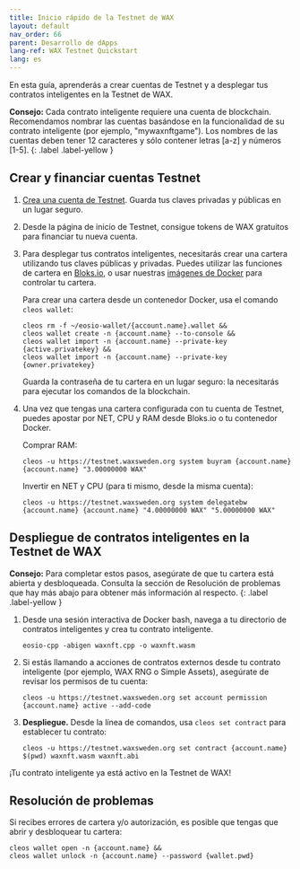 ```yaml
---
title: Inicio rápido de la Testnet de WAX
layout: default
nav_order: 66
parent: Desarrollo de dApps
lang-ref: WAX Testnet Quickstart
lang: es
---
```


En esta guía, aprenderás a crear cuentas de Testnet y a desplegar tus contratos inteligentes en la Testnet de WAX.

<strong>Consejo:</strong> Cada contrato inteligente requiere una cuenta de blockchain. Recomendamos nombrar las cuentas basándose en la funcionalidad de su contrato inteligente (por ejemplo, "mywaxnftgame"). Los nombres de las cuentas deben tener 12 caracteres y sólo contener letras [a-z] y números [1-5].
{: .label .label-yellow }

## Crear y financiar cuentas Testnet

1. <a href="https://waxsweden.org/testnet/" target="_blank">Crea una cuenta de Testnet</a>. Guarda tus claves privadas y públicas en un lugar seguro. 

2. Desde la página de inicio de Testnet, consigue tokens de WAX gratuitos para financiar tu nueva cuenta. 

3. Para desplegar tus contratos inteligentes, necesitarás crear una cartera utilizando tus claves públicas y privadas. Puedes utilizar las funciones de cartera en <a href="https://local.bloks.io/wallet/transfer?nodeUrl=testnet.waxsweden.org&coreSymbol=WAX&corePrecision=8&systemDomain=eosio&hyperionUrl=https%3A%2F%2Ftestnet.waxsweden.org" target="_blank">Bloks.io</a>, o usar nuestras [imágenes de Docker](/es/dapp-development/docker-setup/) para controlar tu cartera. 

    Para crear una cartera desde un contenedor Docker, usa el comando `cleos wallet`:

    ```shell
    cleos rm -f ~/eosio-wallet/{account.name}.wallet &&
    cleos wallet create -n {account.name} --to-console &&
    cleos wallet import -n {account.name} --private-key {active.privatekey} &&
    cleos wallet import -n {account.name} --private-key {owner.privatekey}
    ```

    Guarda la contraseña de tu cartera en un lugar seguro: la necesitarás para ejecutar los comandos de la blockchain.

4. Una vez que tengas una cartera configurada con tu cuenta de Testnet, puedes apostar por NET, CPU y RAM desde Bloks.io o tu contenedor Docker.

    Comprar RAM:

    ```shell
    cleos -u https://testnet.waxsweden.org system buyram {account.name} {account.name} "3.00000000 WAX"
    ```

    Invertir en NET y CPU (para ti mismo, desde la misma cuenta):

    ```shell
    cleos -u https://testnet.waxsweden.org system delegatebw {account.name} {account.name} "4.00000000 WAX" "5.00000000 WAX"
    ```

## Despliegue de contratos inteligentes en la Testnet de WAX

<strong>Consejo:</strong> Para completar estos pasos, asegúrate de que tu cartera está abierta y desbloqueada. Consulta la sección de Resolución de problemas que hay más abajo para obtener más información al respecto.
{: .label .label-yellow }

1. Desde una sesión interactiva de Docker bash, navega a tu directorio de contratos inteligentes y crea tu contrato inteligente.

    ```shell
    eosio-cpp -abigen waxnft.cpp -o waxnft.wasm 
    ```

2. Si estás llamando a acciones de contratos externos desde tu contrato inteligente (por ejemplo, WAX RNG o Simple Assets), asegúrate de revisar los permisos de tu cuenta:

    ```shell
    cleos -u https://testnet.waxsweden.org set account permission {account.name} active --add-code
    ```

3. **Despliegue.** Desde la línea de comandos, usa `cleos set contract` para establecer tu contrato: 

    ```shell
    cleos -u https://testnet.waxsweden.org set contract {account.name} $(pwd) waxnft.wasm waxnft.abi   
    ```

¡Tu contrato inteligente ya está activo en la Testnet de WAX! 

## Resolución de problemas

Si recibes errores de cartera y/o autorización, es posible que tengas que abrir y desbloquear tu cartera:

```shell
cleos wallet open -n {account.name} &&
cleos wallet unlock -n {account.name} --password {wallet.pwd}
```